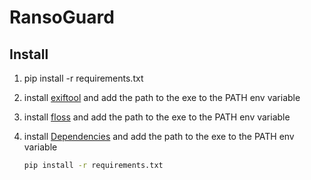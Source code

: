 # RansoGuard
## Install
1) pip install -r requirements.txt
2) install [exiftool](https://exiftool.org/install.html) and add the path to the exe to the PATH env variable
3) install [floss](https://github.com/mandiant/flare-floss/tree/7b3a7cd2204bd5de62ca210d0100fbe89ebc0e38) and add the path to the exe to the PATH env variable
4) install [Dependencies](https://github.com/lucasg/Dependencies) and add the path to the exe to the PATH env variable



   ```bash
   pip install -r requirements.txt
